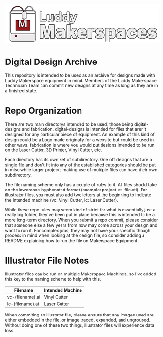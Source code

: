 ![Logo](https://github.com/hypertacos520/Luddy-Makerspace-Design-Archive/blob/main/assets/banner.png?raw=true) 
# Digital Design Archive

This repository is intended to be used as an archive for designs made with Luddy Makerspace equipment in mind. Members of the Luddy Makerspace Technician Team can commit new designs at any time as long as they are in a finished state.

# Repo Organization

There are two main directorys intended to be used, those being digital-designs and fabrication. digital-designs is intended for files that aren't designed for any particular piece of equipment. An example of this kind of design could be a Logo made originally for a website but could be used in other ways. fabrication is where you would put designs intended to be run on the Laser Cutter, 3D Printer, Vinyl Cutter, etc.

Each directory has its own set of subdirectory. One off designs that are a single file and don't fit into any of the established categories should be put in misc while larger projects making use of multiple files can have their own subdirectory.

The file naming scheme only has a couple of rules to it. All files should take on the lowercase-hyphenated format (example: project-stl-file.stl). For illustrator files, you must also add two letters at the beginning to indicate the intended machine (vc: Vinyl Cutter, lc: Laser Cutter).

While these repo rules may seem kind of strict for what is essentially just a really big folder, they've been put in place because this is intended to be a more long-term directory. When you submit a repo commit, please consider that someone else a few years from now may come across your design and want to run it. For complex jobs, they may not have your specific though process in mind when looking at the design file, so consider adding a README explaining how to run the file on Makerspace Equipment. 

# Illustrator File Notes

Illustrator files can be run on multiple Makerspace Machines, so I've added this key to the naming scheme to help with this.

| Filename    | Intended Machine |
| ----------- | ----------- |
| vc-(filename).ai | Vinyl Cutter |
| lc-(filename).ai | Laser Cutter |

When commiting an illustator file, please ensure that any images used are either embedded in the file, or image traced, expanded, and ungrouped. Without doing one of these two things, illustrator files will experience data loss.